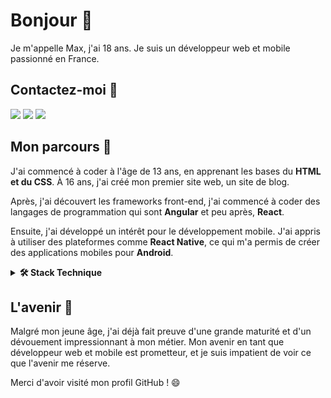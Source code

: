 # Bonjour 👋

Je m'appelle Max, j'ai 18 ans. Je suis un développeur web et mobile passionné en France.

## Contactez-moi 📩

<a href="mailto:levetica.dev@gmail.com"><img src="https://img.shields.io/badge/Gmail-D14836?style=for-the-badge&logo=gmail&logoColor=white" /></a>
<a href="https://www.linkedin.com/in/mpcgt/"><img src="https://img.shields.io/badge/LinkedIn-0077B5?style=for-the-badge&logo=linkedin&logoColor=white" /></a>
<a href="https://levetica.vercel.app/"><img src="https://img.shields.io/badge/website-000000?style=for-the-badge&logo=About.me&logoColor=white" /></a>

## Mon parcours 🚀

J'ai commencé à coder à l'âge de 13 ans, en apprenant les bases du **HTML et du CSS**. À 16 ans, j'ai créé mon premier site web, un site de blog.

Après, j'ai découvert les frameworks front-end, j'ai commencé à coder des langages de programmation qui sont **Angular** et peu après, **React**.

Ensuite, j'ai développé un intérêt pour le développement mobile. J'ai appris à utiliser des plateformes comme **React Native**, ce qui m'a permis de créer des applications mobiles pour **Android**.

<!-- Tech Stack -->  
<details>
  <summary><b>🛠️ Stack Technique</b></summary>
    <p>
      
| **Category** | **Technologies** |
| - | - |
**Frontend** | [![React](https://img.shields.io/static/v1?label=&message=React&color=61DAFB&logo=react&logoColor=FFFFFF)](https://reactjs.org/) [![Angular](https://img.shields.io/static/v1?label=&message=Angular&color=DD0031&logo=angular&logoColor=FFFFFF)](https://angularjs.org/)
**Core** | [![TypeScript](https://img.shields.io/static/v1?label=&message=TypeScript&color=3178C6&logo=typescript&logoColor=FFFFFF)](https://www.typescriptlang.org/) [![JavaScript](https://img.shields.io/static/v1?label=&message=JavaScript&color=F7DF1E&logo=javascript&logoColor=FFFFFF)](https://www.javascript.com/) [![Node.js](https://img.shields.io/static/v1?label=&message=Node.js&color=339933&logo=nodedotjs&logoColor=FFFFFF)](https://nodejs.org/)
**Mobile** | [![Flutter](https://img.shields.io/static/v1?label=&message=ReactNative&color=02569B&logo=react&logoColor=FFFFFF)](https://reactnative.dev/) [![Android](https://img.shields.io/static/v1?label=&message=Android&color=3DDC84&logo=android&logoColor=FFFFFF)](https://developer.android.com/)
**Cloud** | [![Netlify](https://img.shields.io/static/v1?label=&message=Netlify&color=00C7B7&logo=netlify&logoColor=FFFFFF)](https://netlify.com/) [![Google Cloud](https://img.shields.io/static/v1?label=&message=GCP&color=4285F4&logo=googlecloud&logoColor=FFFFFF)](https://cloud.google.com/)
**Misc** | [![Linux](https://img.shields.io/static/v1?label=&message=Linux&color=FCC624&logo=linux&logoColor=FFFFFF)](https://www.linux.org/) [![Markdown](https://img.shields.io/static/v1?label=&message=Markdown&color=000000&logo=markdown&logoColor=FFFFFF)](https://en.wikipedia.org/wiki/Markdown)
**Editors** | [![VS Code](https://img.shields.io/static/v1?label=&message=VS%20Code&color=9013FE&logo=visualstudiocode&logoColor=FFFFFF)](https://code.visualstudio.com/)
</details>

## L'avenir 🔮

Malgré mon jeune âge, j'ai déjà fait preuve d'une grande maturité et d'un dévouement impressionnant à mon métier. Mon avenir en tant que développeur web et mobile est prometteur, et je suis impatient de voir ce que l'avenir me réserve.

Merci d'avoir visité mon profil GitHub ! 😄
